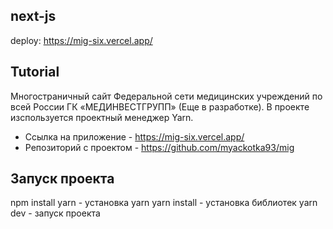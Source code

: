 ## next-js

deploy: https://mig-six.vercel.app/

## Tutorial

Многостраничный сайт Федеральной сети медицинских учреждений по всей России ГК «МЕДИНВЕСТГРУПП» (Еще в разработке).
В проекте изспользуется проектный менеджер Yarn.

- Ссылка на приложение - https://mig-six.vercel.app/
- Репозиторий с проектом - https://github.com/myackotka93/mig

## Запуск проекта

npm install yarn - установка yarn
yarn install - установка библиотек
yarn dev - запуск проекта
